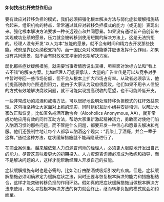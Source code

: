 #### 如何找出杠杆效益作用点

要有效应对转移负担的模式，我们必须把强化根本解决方法与弱化症状缓解措施结合起来。组织机构的特点，常常通过其应对转移负担模式的能力（或无能）表现出来。强化根本解决方法要求一种长远观点和共同愿景。如果没有通过新产品创新来实现成功业绩的愿景，压力就会被转移到使用短期的解决方法上，这是无法抗拒的。经理人没有开发“以人为本”技能的愿景，就不会有时间和精力去开发那些技能。政府是靠民众纳税支持的，而一国民众对政府能够并应该发挥什么作用，如果没有共同愿景，就不会有财政收支平衡的长期解决方案。

弱化那些症状缓解措施，就需要当事者情愿说出真相，坦率面对治标方法和“看上去不错”的解决方案。比如经理人可能要承认，大量的广告宣传是可以从竞争对手中暂时夺回一些市场份额，但不会从根本上扩大市场占有率。从政者必须承认，他们提高税收的企图遇到阻力，是由于大家认为政府很腐败。他们如果不用令人信服的方式有效地解决腐败问题，就不可能实现提高税收的愿望，也不可能降低开支。

一些非常成功的戒酒和戒毒方法，可以很好地说明处理转移负担模式的杠杆效益原理。这包括坚持让大家面对上瘾的现实，同时组织互助小组并安排培训，以帮助大家改正和恢复。比如匿名戒酒互助协会（Alcoholics Anonymous, AA），就非常成功地应用有效的同伴互助方法，帮助大家重新激起精神活力，勇敢面对使他们陷入酗酒习惯的那些问题。而不管是什么问题，都要开发一种信心和愿景去解决和克服。他们还强制性地让每个人都承认酗酒这个现实：“我染上了酒瘾，并会一辈子这样。”通过这种方法，症状缓解措施就不能再隐蔽进行了。

在商业案例里，越来越依赖人力资源咨询师的经理人，必须更大限度地开发出自己的能力，尽管这意味着更大的初期投入。人力资源咨询师必须成为教练和指导，而不是解决问题的人，这样才能帮助经理人开发自己的技能。

症状缓解措施有时也是必需的，比如治疗由酗酒或吸烟引发的疾病。但是，症状缓解措施必须明确界定为缓解症状之法，同时还要与恢复根本解决的能力和措施相结合，这样才能突破转移负担的作用环路。假如真的把症状缓解措施当做根本解决方法来使用，那么寻找根本解决方法的努力就会终止，继而转移负担的模式就会如约而至。